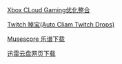 [Xbox CLoud Gaming优化整合](https://greasyfork.org/zh-CN/scripts/455741-xbox-cloud-gaming%E4%BC%98%E5%8C%96%E6%95%B4%E5%90%88)      

[Twitch 掉宝(Auto Cliam Twitch Drops)](https://greasyfork.org/en/scripts/420346-auto-claim-twitch-drop)       

[Musescore 乐谱下载](https://github.com/LibreScore/dl-librescore/releases/latest/download/dl-librescore.user.js)      

[迅雷云盘网页下载](https://greasyfork.org/zh-CN/scripts/431256-%E8%BF%85%E9%9B%B7%E4%BA%91%E7%9B%98)        